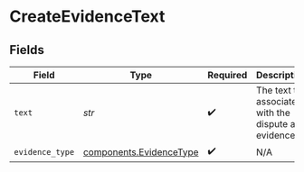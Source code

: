 # CreateEvidenceText


## Fields

| Field                                                              | Type                                                               | Required                                                           | Description                                                        |
| ------------------------------------------------------------------ | ------------------------------------------------------------------ | ------------------------------------------------------------------ | ------------------------------------------------------------------ |
| `text`                                                             | *str*                                                              | :heavy_check_mark:                                                 | The text to associate with the dispute as evidence.                |
| `evidence_type`                                                    | [components.EvidenceType](../../models/components/evidencetype.md) | :heavy_check_mark:                                                 | N/A                                                                |